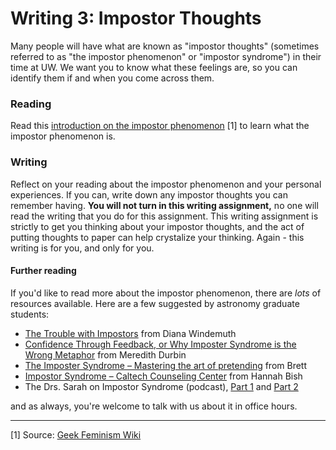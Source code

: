 # Writing 3: Impostor Thoughts

Many people will have what are known as "impostor thoughts" (sometimes referred to as "the impostor phenomenon" or "impostor syndrome") in their time at UW. We want you to know what these feelings are, so you can identify them if and when you come across them.

### Reading

Read this [introduction on the impostor phenomenon](http://staff.washington.edu/bmmorris/docs/Impostor_syndrome_Geek_Feminism_Wiki.pdf) [1] to learn what the impostor phenomenon is. 

### Writing

Reflect on your reading about the impostor phenomenon and your personal experiences. If you can, write down any impostor thoughts you can remember having. **You will not turn in this writing assignment,** no one will read the writing that you do for this assignment. This writing assignment is strictly to get you thinking about your impostor thoughts, and the act of putting thoughts to paper can help crystalize your thinking. Again - this writing is for you, and only for you.

#### Further reading

If you'd like to read more about the impostor phenomenon, there are _lots_ of resources available. Here are a few suggested by astronomy graduate students:

* [The Trouble with Impostors](http://www.catehuston.com/blog/2016/08/25/the-trouble-with-imposters/) from Diana Windemuth
* [Confidence Through Feedback, or Why Imposter Syndrome is the Wrong Metaphor](http://blog.bethcodes.com/confidence-through-feedback) from Meredith Durbin
* [The Imposter Syndrome – Mastering the art of pretending](https://medium.com/the-year-of-the-looking-glass/the-imposter-syndrome-9e23e2326d88#.9drfvqe2u) from Brett
* [Impostor Syndrome – Caltech Counseling Center](https://counseling.caltech.edu/general/InfoandResources/Impostor) from Hannah Bish
* The Drs. Sarah on Impostor Syndrome (podcast), [Part 1](https://soundcloud.com/drssarahcare/self-care-with-drs-sarah-impostor-syndrome-part-i) and [Part 2](https://soundcloud.com/drssarahcare/self-care-with-drs-sarah-impostor-syndrome-part-ii)

and as always, you're welcome to talk with us about it in office hours.

***

[1] Source: [Geek Feminism Wiki](http://geekfeminism.wikia.com/wiki/Impostor_syndrome)
